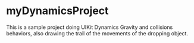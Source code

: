 myDynamicsProject
=================

This is a sample project doing UIKit Dynamics Gravity and collisions behaviors, also drawing the trail of the movements of the dropping object. 
